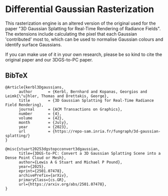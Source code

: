 # Differential Gaussian Rasterization

This rasterization engine is an altered version of the original used for the paper "3D Gaussian Splatting for Real-Time Rendering of Radiance Fields". The extensions include calculating the pixel that each Gaussian 'contributed' most to, which can be used to normalise Gaussian colours and identify surface Gaussians.

If you can make use of it in your own research, please be so kind to cite the original paper and our 3DGS-to-PC paper.

<section class="section" id="BibTeX">
  <div class="container is-max-desktop content">
    <h2 class="title">BibTeX</h2>
    <pre><code>@Article{kerbl3Dgaussians,
      author       = {Kerbl, Bernhard and Kopanas, Georgios and Leimk{\"u}hler, Thomas and Drettakis, George},
      title        = {3D Gaussian Splatting for Real-Time Radiance Field Rendering},
      journal      = {ACM Transactions on Graphics},
      number       = {4},
      volume       = {42},
      month        = {July},
      year         = {2023},
      url          = {https://repo-sam.inria.fr/fungraph/3d-gaussian-splatting/}
}</code></pre>
<pre><code>@misc{stuart20253dgstopcconvert3dgaussian,
      title={3DGS-to-PC: Convert a 3D Gaussian Splatting Scene into a Dense Point Cloud or Mesh}, 
      author={Lewis A G Stuart and Michael P Pound},
      year={2025},
      eprint={2501.07478},
      archivePrefix={arXiv},
      primaryClass={cs.GR},
      url={https://arxiv.org/abs/2501.07478}, 
}</code></pre>
  </div>
</section>